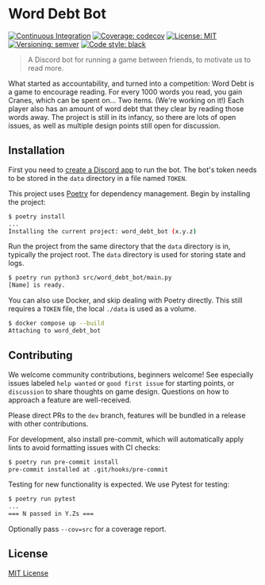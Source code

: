 # Word Debt Bot

[![Continuous Integration](https://github.com/Swiddis/word-debt-bot/actions/workflows/continuous_integration.yml/badge.svg)](https://github.com/Swiddis/word-debt-bot/actions/workflows/continuous_integration.yml)
[![Coverage: codecov](https://codecov.io/gh/Swiddis/word-debt-bot/graph/badge.svg?token=E3AVRJUZ3V)](https://codecov.io/gh/Swiddis/word-debt-bot)
[![License: MIT](https://img.shields.io/badge/license-MIT-purple)](LICENSE)
[![Versioning: semver](https://img.shields.io/badge/semver-1.1.1-blue)](https://semver.org/)
[![Code style: black](https://img.shields.io/badge/code%20style-black-000000.svg)](https://github.com/psf/black)

> A Discord bot for running a game between friends, to motivate us to read more.

What started as accountability, and turned into a competition:
Word Debt is a game to encourage reading.
For every 1000 words you read, you gain Cranes, which can be spent on... Two items. (We're working on it!)
Each player also has an amount of word debt that they clear by reading those words away.
The project is still in its infancy, so there are lots of open issues,
as well as multiple design points still open for discussion.

## Installation

First you need to [create a Discord app](https://discord.com/developers/docs/getting-started) to run the bot.
The bot's token needs to be stored in the `data` directory in a file named `TOKEN`.

This project uses [Poetry](https://python-poetry.org/) for dependency management.
Begin by installing the project:

```sh
$ poetry install
...
Installing the current project: word_debt_bot (x.y.z)
```

Run the project from the same directory that the `data` directory is in, typically the project root.
The `data` directory is used for storing state and logs.

```sh
$ poetry run python3 src/word_debt_bot/main.py
[Name] is ready.
```

You can also use Docker, and skip dealing with Poetry directly.
This still requires a `TOKEN` file, the local `./data` is used as a volume.

```sh
$ docker compose up --build
Attaching to word_debt_bot
```

## Contributing

We welcome community contributions, beginners welcome!
See especially issues labeled `help wanted` or `good first issue` for starting points, or `discussion` to share thoughts on game design.
Questions on how to approach a feature are well-received.

Please direct PRs to the `dev` branch, features will be bundled in a release with other contributions.

For development, also install pre-commit,
which will automatically apply lints to avoid formatting issues with CI checks:

```sh
$ poetry run pre-commit install
pre-commit installed at .git/hooks/pre-commit
```

Testing for new functionality is expected.
We use Pytest for testing:

```sh
$ poetry run pytest
...
=== N passed in Y.Zs ===
```

Optionally pass `--cov=src` for a coverage report.

## License

[MIT License](LICENSE)
